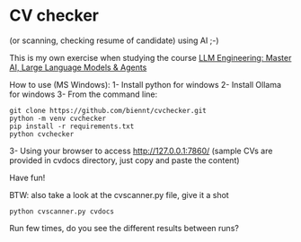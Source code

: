 # CV checker 
(or scanning, checking resume of candidate) using AI ;-)

This is my own exercise when studying the course  [LLM Engineering: Master AI, Large Language Models & Agents](https://www.udemy.com/course/llm-engineering-master-ai-and-large-language-models)

How to use (MS Windows):
1- Install python for windows
2- Install Ollama for windows
3- From the command line:
```
git clone https://github.com/biennt/cvchecker.git
python -m venv cvchecker
pip install -r requirements.txt
python cvchecker
```
3- Using your browser to access http://127.0.0.1:7860/
(sample CVs are provided in cvdocs directory, just copy and paste the content)

Have fun!

BTW: also take a look at the cvscanner.py file, give it a shot
```
python cvscanner.py cvdocs
```

Run few times, do you see the different results between runs?

